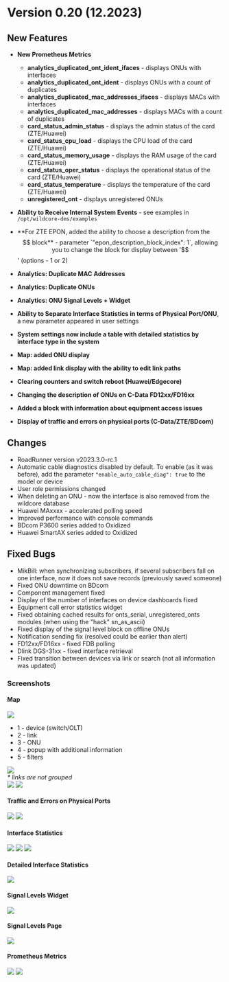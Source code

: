 # Version 0.20 (12.2023)

## New Features
- **New Prometheus Metrics**
  - **analytics_duplicated_ont_ident_ifaces** - displays ONUs with interfaces
  - **analytics_duplicated_ont_ident** - displays ONUs with a count of duplicates
  - **analytics_duplicated_mac_addresses_ifaces** - displays MACs with interfaces
  - **analytics_duplicated_mac_addresses** - displays MACs with a count of duplicates
  - **card_status_admin_status** - displays the admin status of the card (ZTE/Huawei)
  - **card_status_cpu_load** - displays the CPU load of the card (ZTE/Huawei)
  - **card_status_memory_usage** - displays the RAM usage of the card (ZTE/Huawei)
  - **card_status_oper_status** - displays the operational status of the card (ZTE/Huawei)
  - **card_status_temperature** - displays the temperature of the card (ZTE/Huawei)
  - **unregistered_ont** - displays unregistered ONUs

- **Ability to Receive Internal System Events** - see examples in `/opt/wildcore-dms/examples`
- **For ZTE EPON, added the ability to choose a description from the $$ block** - parameter `"epon_description_block_index": 1`, allowing you to change the block for display between '$$' (options - 1 or 2)
- **Analytics: Duplicate MAC Addresses**
- **Analytics: Duplicate ONUs**
- **Analytics: ONU Signal Levels + Widget**
- **Ability to Separate Interface Statistics in terms of Physical Port/ONU**, a new parameter appeared in user settings
- **System settings now include a table with detailed statistics by interface type in the system**
- **Map: added ONU display**
- **Map: added link display with the ability to edit link paths**
- **Clearing counters and switch reboot (Huawei/Edgecore)**
- **Changing the description of ONUs on C-Data FD12xx/FD16xx**
- **Added a block with information about equipment access issues**
- **Display of traffic and errors on physical ports (C-Data/ZTE/BDcom)**

## Changes

- RoadRunner version v2023.3.0-rc.1
- Automatic cable diagnostics disabled by default. To enable (as it was before), add the parameter `"enable_auto_cable_diag": true` to the model or device
- User role permissions changed
- When deleting an ONU - now the interface is also removed from the wildcore database
- Huawei MAxxxx - accelerated polling speed
- Improved performance with console commands
- BDcom P3600 series added to Oxidized
- Huawei SmartAX series added to Oxidized

## Fixed Bugs
- MikBill: when synchronizing subscribers, if several subscribers fall on one interface, now it does not save records (previously saved someone)
- Fixed ONU downtime on BDcom
- Component management fixed
- Display of the number of interfaces on device dashboards fixed
- Equipment call error statistics widget
- Fixed obtaining cached results for onts_serial, unregistered_onts modules (when using the "hack" sn_as_ascii)
- Fixed display of the signal level block on offline ONUs
- Notification sending fix (resolved could be earlier than alert)
- FD12xx/FD16xx - fixed FDB polling
- Dlink DGS-31xx - fixed interface retrieval
- Fixed transition between devices via link or search (not all information was updated)

### Screenshots
#### Map
![](../assets/0_20/map_all.png)

* 1 - device (switch/OLT)
* 2 - link
* 3 - ONU
* 4 - popup with additional information
* 5 - filters

![](../assets/0_20/map_grouping.png)    
_* links are not grouped_    
![](../assets/0_20/map_edit_link.png)
![](../assets/0_20/link_popup.png)

#### Traffic and Errors on Physical Ports
![](../assets/0_20/interface_counters.png)
![](../assets/0_20/interface_counters2.png)

#### Interface Statistics
![](../assets/0_20/stat_on_device.png)
![](../assets/0_20/stat_on_device_dashboard.png)
![](../assets/0_20/stat_config.png)

#### Detailed Interface Statistics
![](../assets/0_20/interface_detailed_stat.png)

#### Signal Levels Widget
![](../assets/0_20/widget_onts.png)

#### Signal Levels Page
![](../assets/0_20/onts_signal_strength.png)

#### Prometheus Metrics
![](../assets/0_20/metrics_1.png)
![](../assets/0_20/metrics_2.png)
